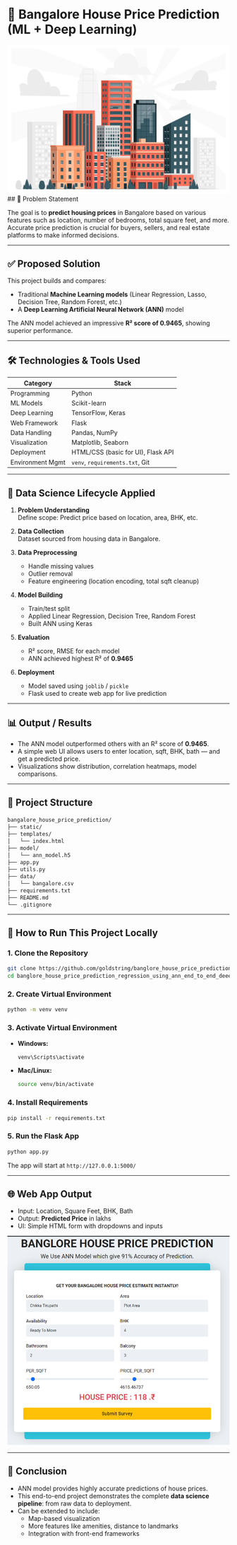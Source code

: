 # 🏡 Bangalore House Price Prediction (ML + Deep Learning)
<img src="https://github.com/goldstring/banglore_house_price_prediction_regression_using_ann_end_to_end_deeep-machine_learning/blob/main/24487812_6961783.jpg?raw=true"/>
## 📌 Problem Statement

The goal is to **predict housing prices** in Bangalore based on various features such as location, number of bedrooms, total square feet, and more. Accurate price prediction is crucial for buyers, sellers, and real estate platforms to make informed decisions.

---

## ✅ Proposed Solution

This project builds and compares:
- Traditional **Machine Learning models** (Linear Regression, Lasso, Decision Tree, Random Forest, etc.)
- A **Deep Learning Artificial Neural Network (ANN)** model

The ANN model achieved an impressive **R² score of 0.9465**, showing superior performance.

---

## 🛠️ Technologies & Tools Used

| Category          | Stack                                  |
|------------------|-----------------------------------------|
| Programming      | Python                                  |
| ML Models        | Scikit-learn                            |
| Deep Learning    | TensorFlow, Keras                       |
| Web Framework    | Flask                                   |
| Data Handling    | Pandas, NumPy                           |
| Visualization    | Matplotlib, Seaborn                     |
| Deployment       | HTML/CSS (basic for UI), Flask API      |
| Environment Mgmt | `venv`, `requirements.txt`, Git         |

---

## 🔄 Data Science Lifecycle Applied

1. **Problem Understanding**  
   Define scope: Predict price based on location, area, BHK, etc.

2. **Data Collection**  
   Dataset sourced from housing data in Bangalore.

3. **Data Preprocessing**  
   - Handle missing values  
   - Outlier removal  
   - Feature engineering (location encoding, total sqft cleanup)

4. **Model Building**  
   - Train/test split  
   - Applied Linear Regression, Decision Tree, Random Forest  
   - Built ANN using Keras

5. **Evaluation**  
   - R² score, RMSE for each model  
   - ANN achieved highest R² of **0.9465**

6. **Deployment**  
   - Model saved using `joblib` / `pickle`  
   - Flask used to create web app for live prediction

---

## 📊 Output / Results

- The ANN model outperformed others with an R² score of **0.9465**.
- A simple web UI allows users to enter location, sqft, BHK, bath — and get a predicted price.
- Visualizations show distribution, correlation heatmaps, model comparisons.

---

## 🧱 Project Structure

```
bangalore_house_price_prediction/
├── static/
├── templates/
│   └── index.html
├── model/
│   └── ann_model.h5
├── app.py
├── utils.py
├── data/
│   └── bangalore.csv
├── requirements.txt
├── README.md
└── .gitignore
```

---

## 🚀 How to Run This Project Locally

### 1. Clone the Repository

```bash
git clone https://github.com/goldstring/banglore_house_price_prediction_regression_using_ann_end_to_end_deeep-machine_learning.git
cd banglore_house_price_prediction_regression_using_ann_end_to_end_deeep-machine_learning
```

### 2. Create Virtual Environment

```bash
python -m venv venv
```

### 3. Activate Virtual Environment

- **Windows:**
  ```bash
  venv\Scripts\activate
  ```

- **Mac/Linux:**
  ```bash
  source venv/bin/activate
  ```

### 4. Install Requirements

```bash
pip install -r requirements.txt
```

### 5. Run the Flask App

```bash
python app.py
```

The app will start at `http://127.0.0.1:5000/`

---

## 🌐 Web App Output

- Input: Location, Square Feet, BHK, Bath  
- Output: **Predicted Price** in lakhs  
- UI: Simple HTML form with dropdowns and inputs
<img src="https://github.com/goldstring/banglore_house_price_prediction_regression_using_ann_end_to_end_deeep-machine_learning/blob/main/output/output.png?raw=true"/>

---

## 🧠 Conclusion

- ANN model provides highly accurate predictions of house prices.
- This end-to-end project demonstrates the complete **data science pipeline**: from raw data to deployment.
- Can be extended to include:
  - Map-based visualization
  - More features like amenities, distance to landmarks
  - Integration with front-end frameworks

